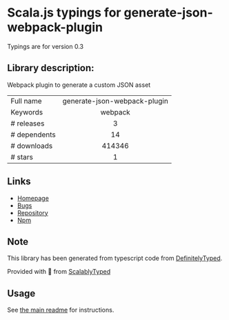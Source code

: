 
# Scala.js typings for generate-json-webpack-plugin

Typings are for version 0.3

## Library description:
Webpack plugin to generate a custom JSON asset

|                    |                 |
| ------------------ | :-------------: |
| Full name          | generate-json-webpack-plugin |
| Keywords           | webpack |
| # releases         | 3 |
| # dependents       | 14 |
| # downloads        | 414346 |
| # stars            | 1 |

## Links
- [Homepage](https://github.com/elliottsj/generate-json-webpack-plugin#readme)
- [Bugs](https://github.com/elliottsj/generate-json-webpack-plugin/issues)
- [Repository](https://github.com/elliottsj/generate-json-webpack-plugin)
- [Npm](https://www.npmjs.com/package/generate-json-webpack-plugin)
    


## Note
This library has been generated from typescript code from [DefinitelyTyped](https://definitelytyped.org).

Provided with :purple_heart: from [ScalablyTyped](https://github.com/oyvindberg/ScalablyTyped)

## Usage
See [the main readme](../../readme.md) for instructions.


